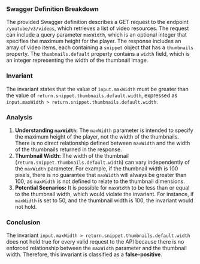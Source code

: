 ### Swagger Definition Breakdown
The provided Swagger definition describes a GET request to the endpoint `/youtube/v3/videos`, which retrieves a list of video resources. The request can include a query parameter `maxWidth`, which is an optional integer that specifies the maximum height for the player. The response includes an array of video items, each containing a `snippet` object that has a `thumbnails` property. The `thumbnails.default` property contains a `width` field, which is an integer representing the width of the thumbnail image.

### Invariant
The invariant states that the value of `input.maxWidth` must be greater than the value of `return.snippet.thumbnails.default.width`, expressed as `input.maxWidth > return.snippet.thumbnails.default.width`.

### Analysis
1. **Understanding `maxWidth`:** The `maxWidth` parameter is intended to specify the maximum height of the player, not the width of the thumbnails. There is no direct relationship defined between `maxWidth` and the width of the thumbnails returned in the response.
2. **Thumbnail Width:** The width of the thumbnail (`return.snippet.thumbnails.default.width`) can vary independently of the `maxWidth` parameter. For example, if the thumbnail width is 100 pixels, there is no guarantee that `maxWidth` will always be greater than 100, as `maxWidth` is not defined to relate to the thumbnail dimensions.
3. **Potential Scenarios:** It is possible for `maxWidth` to be less than or equal to the thumbnail width, which would violate the invariant. For instance, if `maxWidth` is set to 50, and the thumbnail width is 100, the invariant would not hold.

### Conclusion
The invariant `input.maxWidth > return.snippet.thumbnails.default.width` does not hold true for every valid request to the API because there is no enforced relationship between the `maxWidth` parameter and the thumbnail width. Therefore, this invariant is classified as a **false-positive**.
